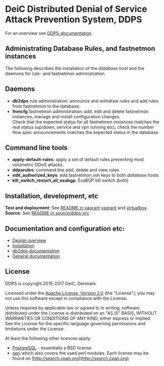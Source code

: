 
# DeiC Distributed Denial of Service Attack Prevention System, DDPS

For an overview see [DDPS-documentation](https://github.com/deic-dk/DDPS-documentation).

## Administrating Database Rules, and fastnetmon instances

The following describes the installation of the  _database host_ and
the daemons for rule- and fastnetmon administration.

## Daemons

  - **db2dps** rule administration: announce and withdraw rules
    and add rules from fastnetmon to the database.
  - **fnmcfg** fastnetmon administration: add, edit and delete
    fastnetmon instances, manage and install configuration changes.       
    Check that the expected status for all fastnetmon instances matches
    the real status (up/down, service and vpn running etc), check the
    number flow spec announcements matches the expected status in the
    database.

## Command line tools

  - **apply-default-rules**: apply a set of default rules preventing most
    volumetric DDoS attacks.
  - **ddpsrules**: command line add, delete and view rules
  - **edit_authorized_keys**: add fastnetmon ssh keys to both _database hosts_
  - **kill_switch_restart_all_exabgp**: ExaBGP kill switch (both)

## Installation, development, etc

**Test and deployment**: See [README in vagrant](vagrant/README.md)
[vagrant](https://www.vagrantup.com/intro/index.html) and
[virtualbox](https://www.virtualbox.org).       
**Source**: See [README in source/ddps-src](src/ddps-src/README.md)

## Documentation and configuration etc:

  - [Design overview](docs/ddps-design-short.md)
  - [Installation](docs/install.md)
  - [db2dps documentation](docs/db2dps-documentation.md)
  - [General documentation](docs/README-docs.md)

## License

DDPS is copyright 2015-2017 DeiC, Denmark

Licensed under the [Apache License, Version 2.0](http://www.apache.org/licenses/LICENSE-2.0)
(the "License"); you may not use this software except in compliance with the
License.

Unless required by applicable law or agreed to in writing, software distributed
under the License is distributed on an "AS IS" BASIS, WITHOUT WARRANTIES OR
CONDITIONS OF ANY KIND, either express or implied. See the License for the
specific language governing permissions and limitations under the License.

At least the following other licences apply:

  - [PostgreSQL](https://www.postgresql.org/about/licence/) - essentially a BSD license
  - [perl](https://dev.perl.org/licenses/) which also covers the used perl modules. Each license
    may be found on [http://search.cpan.org](http://search.cpan.org).

